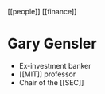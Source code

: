 [[people]] [[finance]]

# Gary Gensler
- Ex-investment banker
- [[MIT]] professor
- Chair of the [[SEC]]